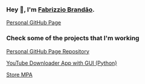 ###  Hey 👋, I'm [Fabrizzio Brandão][website].

[Personal GitHub Page][gitpage]

### Check some of the projects that I'm working

[Personal GitHub Page Repository][gitpagerepo]

[YouTube Downloader App with GUI (Python)][ytdownapp]

[Store MPA][store-mpa]




<!-- Links -->
[website]: https://www.linkedin.com/in/fabrizziobrandao/
[ytdownapp]: https://github.com/FabrizzioB/YouTubeDownloaderApp/
[internship_notes]:
[vitorbaia_weather_app]:
[django_calculator_app]:
[live_trading_bot]: 
[gitpagerepo]: https://github.com/FabrizzioB/fabrizziob.github.io
[gitpage]: https://fabrizziob.github.io/
[store-mpa]: https://github.com/FabrizzioB/Store-MPA
